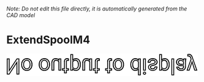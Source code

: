 ###### Note: Do not edit this file directly, it is automatically generated from the CAD model

# ExtendSpoolM4

![](/project.svg)



 


